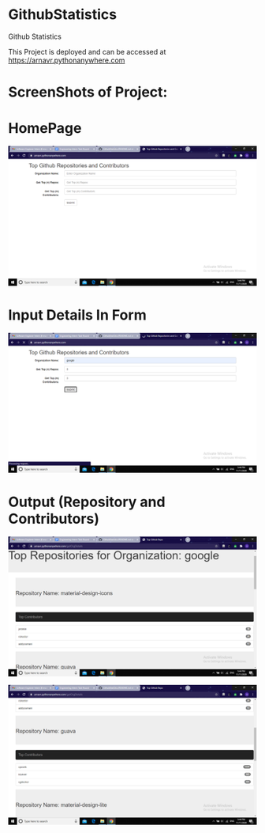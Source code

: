 # GithubStatistics
Github Statistics

This Project is deployed and can be accessed at https://arnavr.pythonanywhere.com

# ScreenShots of Project:

# HomePage
![ScreenShot1](https://github.com/ArnavRupde/GithubStatistics/blob/main/Screenshot%20(182).png)

# Input Details In Form
![ScreenShot2](https://github.com/ArnavRupde/GithubStatistics/blob/main/Screenshot%20(183).png)

# Output (Repository and Contributors)


![ScreenShot3](https://github.com/ArnavRupde/GithubStatistics/blob/main/Screenshot%20(184).png)

![ScreenShot4](https://github.com/ArnavRupde/GithubStatistics/blob/main/Screenshot%20(185).png)
